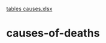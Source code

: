 [tables causes.xlsx](https://github.com/tarubala/causes-of-deaths/files/9682791/tables.causes.xlsx)
# causes-of-deaths
